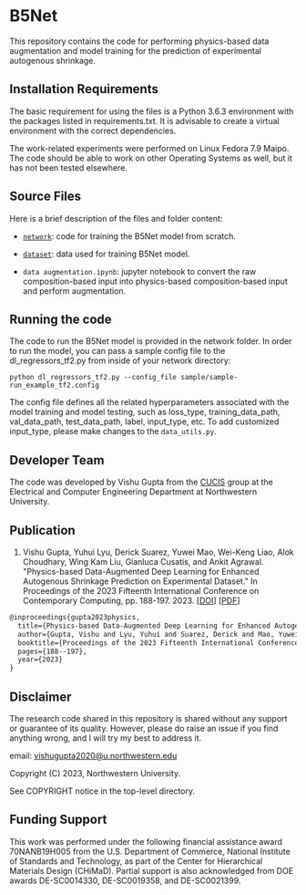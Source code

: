 # B5Net

This repository contains the code for performing physics-based data augmentation and model training for the prediction of experimental autogenous shrinkage.

## Installation Requirements

The basic requirement for using the files is a Python 3.6.3 environment with the packages listed in requirements.txt. It is advisable to create a virtual environment with the correct dependencies.

The work-related experiments were performed on Linux Fedora 7.9 Maipo. The code should be able to work on other Operating Systems as well, but it has not been tested elsewhere.

## Source Files

Here is a brief description of the files and folder content:

* [`network`](./network): code for training the B5Net model from scratch.

* [`dataset`](./dataset): data used for training B5Net model. 

* `data augmentation.ipynb`: jupyter notebook to convert the raw composition-based input into physics-based composition-based input and perform augmentation.

## Running the code

The code to run the B5Net model is provided in the network folder. In order to run the model, you can pass a sample config file to the dl_regressors_tf2.py from inside of your network directory:

`python dl_regressors_tf2.py --config_file sample/sample-run_example_tf2.config`

The config file defines all the related hyperparameters associated with the model training and model testing, such as loss_type, training_data_path, val_data_path, test_data_path, label, input_type, etc. To add customized input_type, please make changes to the `data_utils.py`.

## Developer Team

The code was developed by Vishu Gupta from the <a href="http://cucis.ece.northwestern.edu/">CUCIS</a> group at the Electrical and Computer Engineering Department at Northwestern University.

## Publication

1. Vishu Gupta, Yuhui Lyu, Derick Suarez, Yuwei Mao, Wei-Keng Liao, Alok Choudhary, Wing Kam Liu, Gianluca Cusatis, and Ankit Agrawal. "Physics-based Data-Augmented Deep Learning for Enhanced Autogenous Shrinkage Prediction on Experimental Dataset." In Proceedings of the 2023 Fifteenth International Conference on Contemporary Computing, pp. 188-197. 2023. [<a href="https://dl.acm.org/doi/abs/10.1145/3607947.3607980">DOI</a>] [<a href="https://dl.acm.org/doi/pdf/10.1145/3607947.3607980">PDF</a>]

```tex
@inproceedings{gupta2023physics,
  title={Physics-based Data-Augmented Deep Learning for Enhanced Autogenous Shrinkage Prediction on Experimental Dataset},
  author={Gupta, Vishu and Lyu, Yuhui and Suarez, Derick and Mao, Yuwei and Liao, Wei-Keng and Choudhary, Alok and Liu, Wing Kam and Cusatis, Gianluca and Agrawal, Ankit},
  booktitle={Proceedings of the 2023 Fifteenth International Conference on Contemporary Computing},
  pages={188--197},
  year={2023}
}
```

## Disclaimer

The research code shared in this repository is shared without any support or guarantee of its quality. However, please do raise an issue if you find anything wrong, and I will try my best to address it.

email: vishugupta2020@u.northwestern.edu

Copyright (C) 2023, Northwestern University.

See COPYRIGHT notice in the top-level directory.

## Funding Support

This work was performed under the following financial assistance award 70NANB19H005 from the U.S. Department of Commerce, National Institute of Standards and Technology, as part of the Center for Hierarchical Materials Design (CHiMaD). Partial support is also acknowledged from DOE awards DE-SC0014330, DE-SC0019358, and DE-SC0021399.
